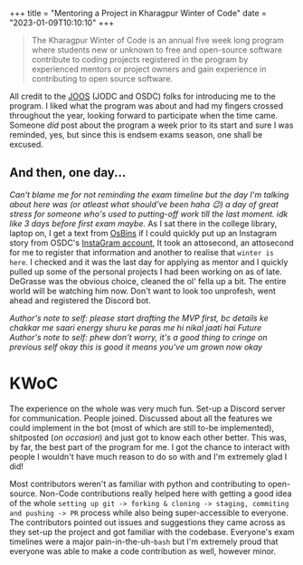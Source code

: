 +++
title = "Mentoring a Project in Kharagpur Winter of Code"
date = "2023-01-09T10:10:10"
+++

> The Kharagpur Winter of Code is an annual five week long program where students new or unknown to free and open-source software contribute to coding projects registered in the program by experienced mentors or project owners and gain experience in contributing to open source software.

All credit to the [JOOS](https://ossdevs.com) (JODC and OSDC) folks for introducing me to the program. I liked what the program was about and had my fingers crossed throughout the year, looking forward to participate when the time came. Someone _did_ post about the program a week prior to its start and sure I was reminded, yes, but since this is endsem exams season, one shall be excused.

## And then, one day...
_Can't blame me for not reminding the exam timeline but the day I'm talking about here was (or atleast what should've been haha :wink:) a day of great stress for someone who's used to putting-off work till the last moment. idk like 3 days before first exam maybe._
As I sat there in the college library, laptop on, I get a text from [OsBins](https://github.com/osBins) if I could quickly put up an Instagram story from OSDC's [InstaGram account](https://www.instagram.com/osdcjiit),
It took an attosecond,
an attosecond for me to register that information and another to realise that `winter is here`. 
I checked and it was the last day for applying as mentor and I quickly pulled up some of the personal projects I had been working on as of late. DeGrasse was the obvious choice, cleaned the ol' fella up a bit. The entire world will be watching him now. Don't want to look too unprofesh, went ahead and registered the Discord bot.

*Author's note to self: please start drafting the MVP first, bc details ke chakkar me saari energy shuru ke paras me hi nikal jaati hai*
*Future Author's note to self: phew don't worry, it's a good thing to cringe on previous self okay this is good it means you've um grown now okay*

# KWoC
The experience on the whole was very much fun. Set-up a Discord server for communication. People joined. Discussed about all the features we could implement in the bot (most of which are still to-be implemented), shitposted (*on occasion*) and just got to know each other better. This was, by far, the best part of the program for me. I got the chance to interact with people I wouldn't have much reason to do so with and I'm extremely glad I did! 

Most contributors weren't as familiar with python and contributing to open-source. Non-Code contributions really helped here with getting a good idea of the whole `setting up git -> forking & cloning -> staging, commiting and pushing -> PR` process while also being super-accessible to everyone. The contributors pointed out issues and suggestions they came across as they set-up the project and got familiar with the codebase.  Everyone's exam timelines were a major pain-in-the-uh-`bash` but I'm extremely proud that everyone was able to make a code contribution as well, however minor.
